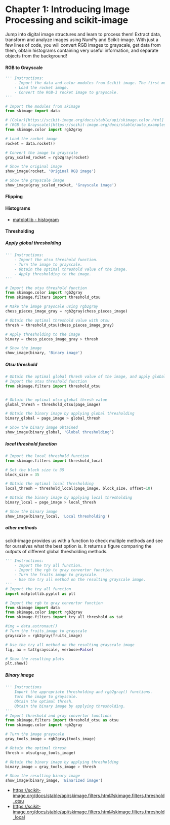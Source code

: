 # Chapter 1: Introducing Image Processing and scikit-image

Jump into digital image structures and learn to process them! 
Extract data, transform and analyze images using NumPy and Scikit-image. 
With just a few lines of code, you will convert RGB images to grayscale, get data from them, obtain histograms containing very useful information, and separate objects from the background!

#### RGB to Grayscale
```python
''' Instructions:
    - Import the data and color modules from Scikit image. The first module provides example images, and the second, color transformation functions.
    - Load the rocket image.
    - Convert the RGB-3 rocket image to grayscale.
'''

# Import the modules from skimage
from skimage import data

# (Color)[https://scikit-image.org/docs/stable/api/skimage.color.html]
# (RGB to Grayscale)[https://scikit-image.org/docs/stable/auto_examples/color_exposure/plot_rgb_to_gray.html#sphx-glr-auto-examples-color-exposure-plot-rgb-to-gray-py]
from skimage.color import rgb2gray

# Load the rocket image
rocket = data.rocket()

# Convert the image to grayscale
gray_scaled_rocket = rgb2gray(rocket)

# Show the original image
show_image(rocket, 'Original RGB image')

# Show the grayscale image
show_image(gray_scaled_rocket, 'Grayscale image')
```

#### Flipping

#### Histograms
- [matplotlib - histogram](https://matplotlib.org/stable/api/_as_gen/matplotlib.pyplot.hist.html)

#### Thresholding
##### Apply global thresholding
```python
''' Instructions:
    - Import the otsu threshold function.
    - Turn the image to grayscale.
    - Obtain the optimal threshold value of the image.
    - Apply thresholding to the image.
'''

# Import the otsu threshold function
from skimage.color import rgb2gray
from skimage.filters import threshold_otsu

# Make the image grayscale using rgb2gray
chess_pieces_image_gray = rgb2gray(chess_pieces_image)

# Obtain the optimal threshold value with otsu
thresh = threshold_otsu(chess_pieces_image_gray)

# Apply thresholding to the image
binary = chess_pieces_image_gray > thresh

# Show the image
show_image(binary, 'Binary image')
```

##### Otsu threshold
```python
# Obtain the optimal global thresh value of the image, and apply global thresholding.
# Import the otsu threshold function
from skimage.filters import threshold_otsu


# Obtain the optimal otsu global thresh value
global_thresh = threshold_otsu(page_image)

# Obtain the binary image by applying global thresholding
binary_global = page_image > global_thresh

# Show the binary image obtained
show_image(binary_global, 'Global thresholding')
```

##### local threshold function
```python
# Import the local threshold function
from skimage.filters import threshold_local

# Set the block size to 35
block_size = 35

# Obtain the optimal local thresholding
local_thresh = threshold_local(page_image, block_size, offset=10)

# Obtain the binary image by applying local thresholding
binary_local = page_image > local_thresh

# Show the binary image
show_image(binary_local, 'Local thresholding')
```

##### other methods
scikit-image provides us with a function to check multiple methods and see for ourselves what the best option is. 
It returns a figure comparing the outputs of different global thresholding methods.

```python
''' Instructions:
    - Import the try all function.
    - Import the rgb to gray convertor function.
    - Turn the fruits image to grayscale.
    - Use the try all method on the resulting grayscale image.
'''
# Import the try all function
import matplotlib.pyplot as plt

# Import the rgb to gray convertor function 
from skimage import data
from skimage.color import rgb2gray
from skimage.filters import try_all_threshold as tat 

#img = data.astronaut()
# Turn the fruits_image to grayscale
grayscale = rgb2gray(fruits_image)

# Use the try all method on the resulting grayscale image
fig, ax = tat(grayscale, verbose=False)

# Show the resulting plots
plt.show()
```
##### Binary image
```python
''' Instructions
    Import the appropriate thresholding and rgb2gray() functions.
    Turn the image to grayscale.
    Obtain the optimal thresh.
    Obtain the binary image by applying thresholding.
'''
# Import threshold and gray convertor functions
from skimage.filters import threshold_otsu as otsu
from skimage.color import rgb2gray

# Turn the image grayscale
gray_tools_image = rgb2gray(tools_image)

# Obtain the optimal thresh
thresh = otsu(gray_tools_image)

# Obtain the binary image by applying thresholding
binary_image = gray_tools_image > thresh

# Show the resulting binary image
show_image(binary_image, 'Binarized image')
```

- https://scikit-image.org/docs/stable/api/skimage.filters.html#skimage.filters.threshold_otsu
- https://scikit-image.org/docs/stable/api/skimage.filters.html#skimage.filters.threshold_local
